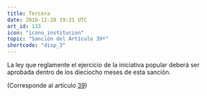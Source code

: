 ```yaml
---
title: Tercera
date: 2016-12-28 19:31 UTC
art_id: 133
icon: "icono_institucion"
topic: "Sanción del Artículo 39º"
shortcode: "disp_3"
---
```

La ley que reglamente el ejercicio de la iniciativa popular deberá ser aprobada dentro de los dieciocho meses de esta sanción.

(Corresponde al artículo [39](#art_39))
